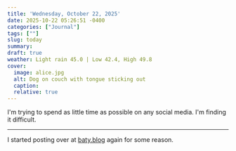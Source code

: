 ```yaml
---
title: 'Wednesday, October 22, 2025'
date: 2025-10-22 05:26:51 -0400
categories: ["Journal"]
tags: [""]
slug: today
summary: 
draft: true
weather: Light rain 45.0 | Low 42.4, High 49.8
cover: 
  image: alice.jpg
  alt: Dog on couch with tongue sticking out
  caption: 
  relative: true
---
```


I'm trying to spend as little time as possible on any social media. I'm finding it difficult. 

----

I started posting over at [baty.blog](https://baty.blog) again for some reason.
